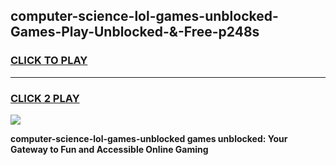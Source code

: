 
## computer-science-lol-games-unblocked-Games-Play-Unblocked-&-Free-p248s
<h3>
<a href="https://premium76.site?title=computer-science-lol-games-unblocked&ref=24A">CLICK TO PLAY</a></h3>
<hr>

<h3>
<a href="https://premium76.site?title=computer-science-lol-games-unblocked&ref=24A">CLICK 2 PLAY</a>
  
</h3>

<a href="https://premium76.site?title=computer-science-lol-games-unblocked&ref=24A"><img src="https://clearcache.store/games.png"></a>


**computer-science-lol-games-unblocked games unblocked: Your Gateway to Fun and Accessible Online Gaming**
